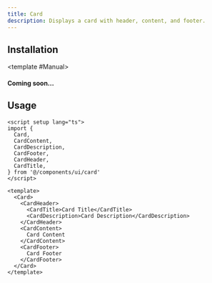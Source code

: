 ```yaml
---
title: Card
description: Displays a card with header, content, and footer.
---
```



<ComponentPreview name="CardDemo"  /> 

## Installation

<TabPreview name="CLI">
<template #CLI>

```bash
npx shadcn-vue@latest add card
```
</template>

<template #Manual>

#### Coming soon...
</template>
</TabPreview>

## Usage

```vue
<script setup lang="ts">
import {
  Card,
  CardContent,
  CardDescription,
  CardFooter,
  CardHeader,
  CardTitle,
} from '@/components/ui/card'
</script>

<template>
  <Card>
    <CardHeader>
      <CardTitle>Card Title</CardTitle>
      <CardDescription>Card Description</CardDescription>
    </CardHeader>
    <CardContent>
      Card Content
    </CardContent>
    <CardFooter>
      Card Footer
    </CardFooter>
  </Card>
</template>
```